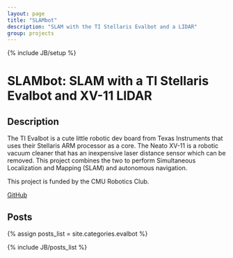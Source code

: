 ```yaml
---
layout: page
title: "SLAMbot"
description: "SLAM with the TI Stellaris Evalbot and a LIDAR"
group: projects
---
```

{% include JB/setup %}

SLAMbot: SLAM with a TI Stellaris Evalbot and XV-11 LIDAR
=========================================================

Description
-----------
The TI Evalbot is a cute little robotic dev board from Texas Instruments that uses their Stellaris ARM processor as a core. The Neato XV-11 is a robotic vacuum cleaner that has an inexpensive laser distance sensor which can be removed. This project combines the two to perform Simultaneous Localization and Mapping (SLAM) and autonomous navigation.

This project is funded by the CMU Robotics Club.

[GitHub](https://github.com/Hylian/SLAMbot)

Posts
-----
{% assign posts_list = site.categories.evalbot %}
<html>
{% include JB/posts_list %}
</html>


